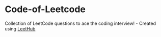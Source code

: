# Code-of-Leetcode
Collection of LeetCode questions to ace the coding interview! - Created using [LeetHub](https://github.com/QasimWani/LeetHub)
